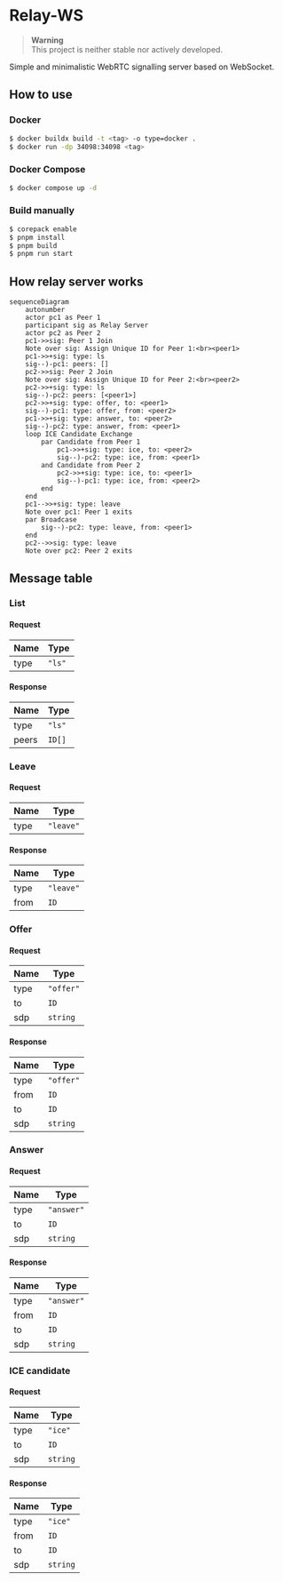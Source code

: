 # Relay-WS

> **Warning** \
> This project is neither stable nor actively developed.

Simple and minimalistic WebRTC signalling server based on
WebSocket.

## How to use

### Docker

```sh
$ docker buildx build -t <tag> -o type=docker .
$ docker run -dp 34098:34098 <tag>
```

### Docker Compose

```sh
$ docker compose up -d
```

### Build manually

```sh
$ corepack enable
$ pnpm install
$ pnpm build
$ pnpm run start
```

## How relay server works

```mermaid
sequenceDiagram
    autonumber
    actor pc1 as Peer 1
    participant sig as Relay Server
    actor pc2 as Peer 2
    pc1->>sig: Peer 1 Join
    Note over sig: Assign Unique ID for Peer 1:<br><peer1>
    pc1->>+sig: type: ls
    sig--)-pc1: peers: []
    pc2->>sig: Peer 2 Join
    Note over sig: Assign Unique ID for Peer 2:<br><peer2>
    pc2->>+sig: type: ls
    sig--)-pc2: peers: [<peer1>]
    pc2->>+sig: type: offer, to: <peer1>
    sig--)-pc1: type: offer, from: <peer2>
    pc1->>+sig: type: answer, to: <peer2>
    sig--)-pc2: type: answer, from: <peer1>
    loop ICE Candidate Exchange
        par Candidate from Peer 1
            pc1->>+sig: type: ice, to: <peer2>
            sig--)-pc2: type: ice, from: <peer1>
        and Candidate from Peer 2
            pc2->>+sig: type: ice, to: <peer1>
            sig--)-pc1: type: ice, from: <peer2>
        end
    end
    pc1-->>+sig: type: leave
    Note over pc1: Peer 1 exits
    par Broadcase
        sig--)-pc2: type: leave, from: <peer1>
    end
    pc2-->>sig: type: leave
    Note over pc2: Peer 2 exits
```

## Message table

### List

#### Request

| Name | Type   |
| ---- | ------ |
| type | `"ls"` |

#### Response

| Name  | Type   |
| ----- | ------ |
| type  | `"ls"` |
| peers | `ID[]` |

### Leave

#### Request

| Name | Type      |
| ---- | --------- |
| type | `"leave"` |

#### Response

| Name | Type      |
| ---- | --------- |
| type | `"leave"` |
| from | `ID`      |

### Offer

#### Request

| Name | Type      |
| ---- | --------- |
| type | `"offer"` |
| to   | `ID`      |
| sdp  | `string`  |

#### Response

| Name | Type      |
| ---- | --------- |
| type | `"offer"` |
| from | `ID`      |
| to   | `ID`      |
| sdp  | `string`  |

### Answer

#### Request

| Name | Type      |
| ---- | --------- |
| type | `"answer"` |
| to   | `ID`      |
| sdp  | `string`  |

#### Response

| Name | Type      |
| ---- | --------- |
| type | `"answer"` |
| from | `ID`      |
| to   | `ID`      |
| sdp  | `string`  |

### ICE candidate

#### Request

| Name | Type      |
| ---- | --------- |
| type | `"ice"` |
| to   | `ID`      |
| sdp  | `string`  |

#### Response

| Name | Type      |
| ---- | --------- |
| type | `"ice"` |
| from | `ID`      |
| to   | `ID`      |
| sdp  | `string`  |
